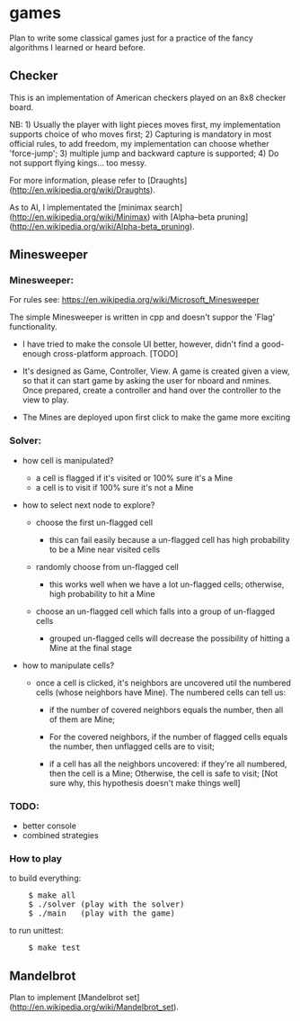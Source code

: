 # games #

Plan to write some classical games just for a practice of the fancy algorithms I learned or heard before.

## Checker ##

This is an implementation of American checkers played on an 8x8 checker board.

NB: 1) Usually the player with light pieces moves first, my implementation supports
choice of who moves first; 2) Capturing is mandatory in most official rules, to add
freedom, my implementation can choose whether 'force-jump'; 3) multiple jump and backward
capture is supported; 4) Do not support flying kings... too messy.

For more information, please refer to [Draughts] (http://en.wikipedia.org/wiki/Draughts).

As to AI, I implementated the [minimax search] (http://en.wikipedia.org/wiki/Minimax) with
[Alpha–beta pruning] (http://en.wikipedia.org/wiki/Alpha-beta_pruning). 

## Minesweeper ##

### Minesweeper:

For rules see: https://en.wikipedia.org/wiki/Microsoft_Minesweeper

The simple Minesweeper is written in cpp and doesn't suppor the 'Flag' functionality.

- I have tried to make the console UI better, however, didn't find a good-enough cross-platform approach. [TODO]

- It's designed as Game, Controller, View. A game is created given a view, so that it can start game by asking the user for nboard and nmines. Once prepared, create a controller and hand over the controller to the view to play.

- The Mines are deployed upon first click to make the game more exciting

### Solver:

- how cell is manipulated?

	- a cell is flagged if it's visited or 100% sure it's a Mine
	- a cell is to visit if 100% sure it's not a Mine

- how to select next node to explore?

	- choose the first un-flagged cell
		- this can fail easily because a un-flagged cell has high probability to be a Mine near visited cells

	- randomly choose from un-flagged cell
		- this works well when we have a lot un-flagged cells; otherwise, high probability to hit a Mine

	- choose an un-flagged cell which falls into a group of un-flagged cells
		- grouped un-flagged cells will decrease the possibility of hitting a Mine at the final stage

- how to manipulate cells?

	- once a cell is clicked, it's neighbors are uncovered util the numbered cells (whose neighbors have Mine). The numbered cells can tell us:

		- if the number of covered neighbors equals the number, then all of them are Mine;
		
		- For the covered neighbors, if the number of flagged cells equals the number, then unflagged cells are to visit;

		- if a cell has all the neighbors uncovered: if they're all numbered, then the cell is a Mine; Otherwise, the cell is safe to visit; [Not sure why, this hypothesis doesn't make things well]

### TODO:

- better console
- combined strategies

### How to play

to build everything:
<pre>
	$ make all
	$ ./solver (play with the solver)
	$ ./main   (play with the game)
</pre>

to run unittest:

<pre>
	$ make test
</pre>

## Mandelbrot ##

Plan to implement [Mandelbrot set] (http://en.wikipedia.org/wiki/Mandelbrot_set). 
